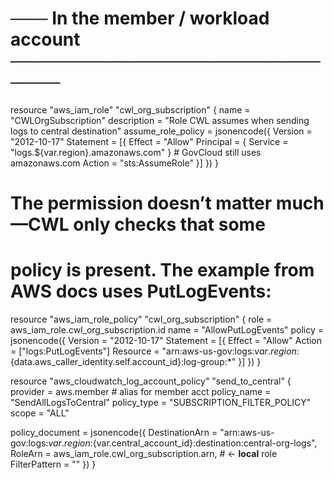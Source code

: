 # ─── In the member / workload account ─────────────────────────────
resource "aws_iam_role" "cwl_org_subscription" {
  name               = "CWLOrgSubscription"
  description        = "Role CWL assumes when sending logs to central destination"
  assume_role_policy = jsonencode({
    Version   = "2012-10-17"
    Statement = [{
      Effect    = "Allow"
      Principal = { Service = "logs.${var.region}.amazonaws.com" }   # GovCloud still uses amazonaws.com
      Action    = "sts:AssumeRole"
    }]
  })
}

# The permission doesn’t matter much—CWL only checks that **some**
# policy is present.  The example from AWS docs uses PutLogEvents:
resource "aws_iam_role_policy" "cwl_org_subscription" {
  role   = aws_iam_role.cwl_org_subscription.id
  name   = "AllowPutLogEvents"
  policy = jsonencode({
    Version   = "2012-10-17"
    Statement = [{
      Effect   = "Allow"
      Action   = ["logs:PutLogEvents"]
      Resource = "arn:aws-us-gov:logs:${var.region}:${data.aws_caller_identity.self.account_id}:log-group:*"
    }]
  })
}

resource "aws_cloudwatch_log_account_policy" "send_to_central" {
  provider     = aws.member                       # alias for member acct
  policy_name  = "SendAllLogsToCentral"
  policy_type  = "SUBSCRIPTION_FILTER_POLICY"
  scope        = "ALL"

  policy_document = jsonencode({
    DestinationArn = "arn:aws-us-gov:logs:${var.region}:${var.central_account_id}:destination:central-org-logs",
    RoleArn        = aws_iam_role.cwl_org_subscription.arn,   # ← **local** role
    FilterPattern  = ""
  })
}
